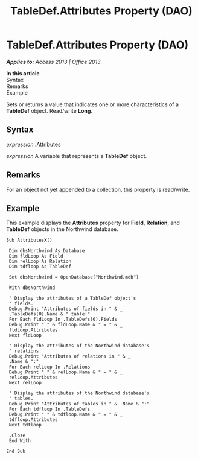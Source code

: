 ﻿---
title: TableDef.Attributes Property (DAO)
TOCTitle: Attributes Property
ms:assetid: d01588c3-e94e-06bd-6568-974873411f2d
ms:mtpsurl: https://msdn.microsoft.com/en-us/library/Ff834701(v=office.15)
ms:contentKeyID: 48547828
ms.date: 09/18/2015
mtps_version: v=office.15
---

# TableDef.Attributes Property (DAO)


_**Applies to:** Access 2013 | Office 2013_

**In this article**  
Syntax  
Remarks  
Example  

Sets or returns a value that indicates one or more characteristics of a **TableDef** object. Read/write **Long**.

## Syntax

*expression* .Attributes

*expression* A variable that represents a **TableDef** object.

## Remarks

For an object not yet appended to a collection, this property is read/write.

## Example

This example displays the **Attributes** property for **Field**, **Relation**, and **TableDef** objects in the Northwind database.

``` 
Sub AttributesX() 
 
 Dim dbsNorthwind As Database 
 Dim fldLoop As Field 
 Dim relLoop As Relation 
 Dim tdfloop As TableDef 
 
 Set dbsNorthwind = OpenDatabase("Northwind.mdb") 
 
 With dbsNorthwind 
 
 ' Display the attributes of a TableDef object's 
 ' fields. 
 Debug.Print "Attributes of fields in " & _ 
 .TableDefs(0).Name & " table:" 
 For Each fldLoop In .TableDefs(0).Fields 
 Debug.Print " " & fldLoop.Name & " = " & _ 
 fldLoop.Attributes 
 Next fldLoop 
 
 ' Display the attributes of the Northwind database's 
 ' relations. 
 Debug.Print "Attributes of relations in " & _ 
 .Name & ":" 
 For Each relLoop In .Relations 
 Debug.Print " " & relLoop.Name & " = " & _ 
 relLoop.Attributes 
 Next relLoop 
 
 ' Display the attributes of the Northwind database's 
 ' tables. 
 Debug.Print "Attributes of tables in " & .Name & ":" 
 For Each tdfloop In .TableDefs 
 Debug.Print " " & tdfloop.Name & " = " & _ 
 tdfloop.Attributes 
 Next tdfloop 
 
 .Close 
 End With 
 
End Sub 
 
```

